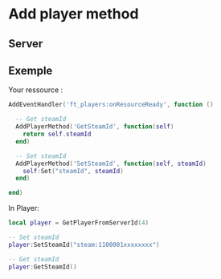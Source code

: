 # Add player method

## Server

## Exemple

Your ressource :
```lua
AddEventHandler('ft_players:onResourceReady', function ()

  -- Get steamId
  AddPlayerMethod('GetSteamId', function(self)
    return self.steamId
  end)

  -- Set steamId
  AddPlayerMethod('SetSteamId', function(self, steamId)
    self:Set("steamId", steamId)
  end)

end)
```

In Player:
```lua
local player = GetPlayerFromServerId(4)

-- Set steamId
player:SetSteamId("steam:1100001xxxxxxxx")

-- Get steamId
player:GetSteamId()
```
